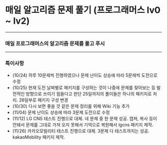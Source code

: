 # 매일 알고리즘 문제 풀기 (프로그래머스 lv0 ~ lv2)


-------------

### 매일 프로그래머스의 알고리즘 문제를 풀고 푸시

------------

### 특이사항
 - (10/24) 하루 10문제씩 진행하였으나 문제 난이도 상승에 따라 5문제씩 도전으로 수정
 - (10/25) 현재 도전 날짜별로 패키지를 구성하는 것이 나중에 문제를 찾아보는 등 발전적인 방향으로 쓰이기 힘들다고 판단 25일까지의 풀이들은 하나의 패키지로 처리. 26일부로 패키지 구성 변경
 - (10/30) 다시 보면 좋을 것 같은 문제 정리를 위해 Wiki 기능 추가
 - (11/04) 문제 난이도 상승에 따라 3문제 도전으로 수정
 - (11/12) LG CNS 테스트 진행으로 대체. 네 문제 중 한 문제 성공. 캡쳐, 복사 등이 안돼서 문제를 그대로 가져 오지 못해서 기억으로 복원해서 lgcns 패키지 제작.
 - (11/26) 카카오모빌리티 테스트 진행으로 대체. 3문제 다 테스트까지는 성공. kakaoMobility 패키지 제작.
